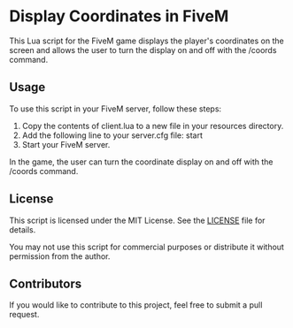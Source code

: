 # Display Coordinates in FiveM

This Lua script for the FiveM game displays the player's coordinates on the screen and allows the user to turn the display on and off with the /coords command.

## Usage

To use this script in your FiveM server, follow these steps:

1. Copy the contents of client.lua to a new file in your resources directory.
2. Add the following line to your server.cfg file: start <name of your new resource directory>
3. Start your FiveM server.

In the game, the user can turn the coordinate display on and off with the /coords command.

## License

This script is licensed under the MIT License. See the [LICENSE](LICENSE) file for details.

You may not use this script for commercial purposes or distribute it without permission from the author.

## Contributors

If you would like to contribute to this project, feel free to submit a pull request.
